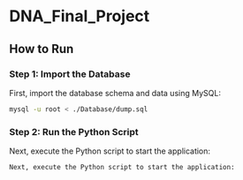 # DNA_Final_Project

## How to Run

### Step 1: Import the Database

First, import the database schema and data using MySQL:

```bash
mysql -u root < ./Database/dump.sql
```

### Step 2: Run the Python Script

Next, execute the Python script to start the application:

```bash
Next, execute the Python script to start the application:
```

